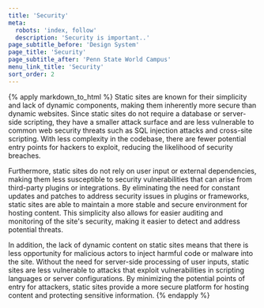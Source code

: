 ```yaml
---
title: 'Security'
meta:
  robots: 'index, follow'
  description: 'Security is important..'
page_subtitle_before: 'Design System'
page_title: 'Security'
page_subtitle_after: 'Penn State World Campus'
menu_link_title: 'Security'
sort_order: 2
---
```

{% apply markdown_to_html %}
  Static sites are known for their simplicity and lack of dynamic components, making them inherently more secure than dynamic websites. Since static sites do not require a database or server-side scripting, they have a smaller attack surface and are less vulnerable to common web security threats such as SQL injection attacks and cross-site scripting. With less complexity in the codebase, there are fewer potential entry points for hackers to exploit, reducing the likelihood of security breaches.

  Furthermore, static sites do not rely on user input or external dependencies, making them less susceptible to security vulnerabilities that can arise from third-party plugins or integrations. By eliminating the need for constant updates and patches to address security issues in plugins or frameworks, static sites are able to maintain a more stable and secure environment for hosting content. This simplicity also allows for easier auditing and monitoring of the site's security, making it easier to detect and address potential threats.

  In addition, the lack of dynamic content on static sites means that there is less opportunity for malicious actors to inject harmful code or malware into the site. Without the need for server-side processing of user inputs, static sites are less vulnerable to attacks that exploit vulnerabilities in scripting languages or server configurations. By minimizing the potential points of entry for attackers, static sites provide a more secure platform for hosting content and protecting sensitive information.
{% endapply %}